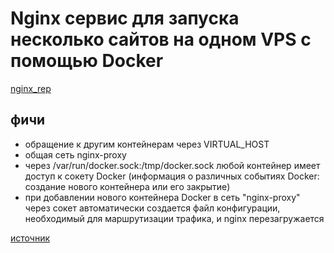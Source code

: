 # Nginx сервис для запуска несколько сайтов на одном VPS с помощью Docker
[nginx_rep](https://github.com/GennadyBr/nginx_rep)

## фичи
- обращение к другим контейнерам через VIRTUAL_HOST
- общая сеть nginx-proxy
- через /var/run/docker.sock:/tmp/docker.sock любой контейнер имеет доступ к сокету Docker (информация о различных событиях Docker: создание нового контейнера или его закрытие)
- при добавлении нового контейнера Docker в сеть "nginx-proxy" через сокет автоматически создается файл конфигурации, необходимый для маршрутизации трафика, и nginx перезагружается




[источник](https://andreyex.ru/linux/razmeshhajte-neskolko-sajtov-na-odnom-vps-s-pomoshhyu-docker-i-nginx/)

